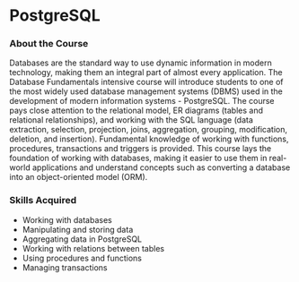 # PostgreSQL

### About the Course

Databases are the standard way to use dynamic information in modern technology, making them an integral part of almost every application. The Database Fundamentals intensive course will introduce students to one of the most widely used database management systems (DBMS) used in the development of modern information systems - PostgreSQL. The course pays close attention to the relational model, ER diagrams (tables and relational relationships), and working with the SQL language (data extraction, selection, projection, joins, aggregation, grouping, modification, deletion, and insertion). Fundamental knowledge of working with functions, procedures, transactions and triggers is provided. This course lays the foundation of working with databases, making it easier to use them in real-world applications and understand concepts such as converting a database into an object-oriented model (ORM).

### Skills Acquired

- Working with databases
- Manipulating and storing data
- Aggregating data in PostgreSQL
- Working with relations between tables
- Using procedures and functions
- Managing transactions
